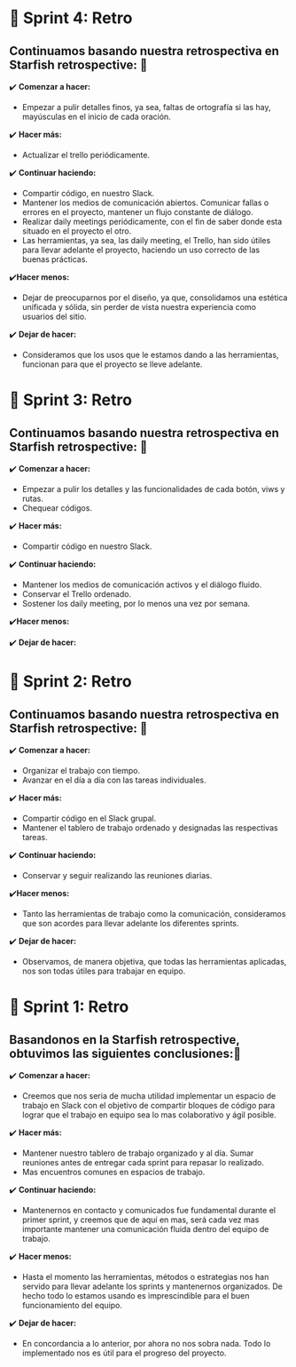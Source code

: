 # :pushpin: Sprint 4: Retro

## Continuamos basando nuestra retrospectiva en Starfish retrospective: :pencil:

:heavy_check_mark: **Comenzar a hacer:**
- Empezar a pulir detalles finos, ya sea, faltas de ortografía si las hay, mayúsculas en el inicio de cada oración.

:heavy_check_mark: **Hacer más:** 
- Actualizar el trello periódicamente.

:heavy_check_mark: **Continuar haciendo:**
- Compartir código, en nuestro Slack.
- Mantener los medios de comunicación abiertos. Comunicar fallas o errores en el proyecto, mantener un flujo constante de diálogo.
- Realizar daily meetings periódicamente, con el fin de saber donde esta situado en el proyecto el otro.
- Las herramientas, ya sea, las daily meeting, el Trello, han sido útiles para llevar adelante el proyecto, haciendo un uso correcto de las buenas prácticas.

:heavy_check_mark:**Hacer menos:**
- Dejar de preocuparnos por el diseño, ya que, consolidamos una estética unificada y sólida, sin perder de vista nuestra experiencia como usuarios del sitio.

:heavy_check_mark: **Dejar de hacer:**
- Consideramos que los usos que le estamos dando a las herramientas, funcionan para que el proyecto se lleve adelante.


# :pushpin: Sprint 3: Retro

## Continuamos basando nuestra retrospectiva en Starfish retrospective: :pencil:

:heavy_check_mark: **Comenzar a hacer:**
- Empezar a pulir los detalles y las funcionalidades de cada botón, viws y rutas.
- Chequear códigos.

:heavy_check_mark: **Hacer más:**
- Compartir código en nuestro Slack.

:heavy_check_mark: **Continuar haciendo:**
- Mantener los medios de comunicación activos y el diálogo fluido.
- Conservar el Trello ordenado.
- Sostener los daily meeting, por lo menos una vez por semana.

:heavy_check_mark:**Hacer menos:**


:heavy_check_mark: **Dejar de hacer:**


# :pushpin: Sprint 2: Retro

## Continuamos basando nuestra retrospectiva en Starfish retrospective: :pencil:


:heavy_check_mark: **Comenzar a hacer:**
- Organizar el trabajo con tiempo.
- Avanzar en el día a día con las tareas individuales.

:heavy_check_mark: **Hacer más:**
- Compartir código en el Slack grupal.
- Mantener el tablero de trabajo ordenado y designadas las respectivas tareas.

:heavy_check_mark: **Continuar haciendo:**
- Conservar y seguir realizando las reuniones diarias.

:heavy_check_mark:**Hacer menos:**
- Tanto las herramientas de trabajo como la comunicación, consideramos que son acordes para llevar adelante los diferentes sprints.

:heavy_check_mark: **Dejar de hacer:**
- Observamos, de manera objetiva, que todas las herramientas aplicadas, nos son todas útiles para trabajar en equipo.



# :pushpin: Sprint 1: Retro

## **Basandonos en  la Starfish retrospective, obtuvimos las siguientes conclusiones:**:pencil:

:heavy_check_mark:  **Comenzar a hacer:**
- Creemos que nos seria de mucha utilidad implementar un espacio de trabajo en Slack con el objetivo de compartir bloques de código para lograr que el trabajo en equipo sea lo mas colaborativo y ágil posible.

:heavy_check_mark: **Hacer más:**
- Mantener nuestro tablero de trabajo organizado y al día. Sumar reuniones antes de entregar cada sprint para repasar lo realizado.
- Mas encuentros comunes en espacios de trabajo.

:heavy_check_mark: **Continuar haciendo:**
- Mantenernos en contacto y comunicados fue fundamental durante el primer sprint, y creemos que de aquí en mas, será cada vez mas importante mantener una comunicación fluida dentro del equipo de trabajo.

:heavy_check_mark: **Hacer menos:**
- Hasta el momento las herramientas, métodos o estrategias nos han servido para llevar adelante los sprints y mantenernos organizados. De hecho todo lo estamos usando es imprescindible para el buen funcionamiento del equipo.

:heavy_check_mark: **Dejar de hacer:**
- En concordancia a lo anterior, por ahora no nos sobra nada. Todo lo implementado nos es útil para el progreso del proyecto.
